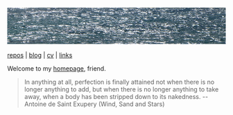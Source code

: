![sea](sea.jpg)

[repos](repos.md) | [blog](blog.md) | [cv](cv.md) | [links](links.md)

Welcome to my [homepage](https://github.com/jreisinger/jreisinger.github.io), friend.

> In anything at all, perfection is finally attained not when there is no longer anything to add, but when there is no longer anything to take away, when a body has been stripped down to its nakedness. -- Antoine de Saint Exupery (Wind, Sand and Stars)
